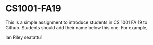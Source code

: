 # CS1001-FA19
This is a simple assignment to introduce students in CS 1001 FA 19 to Github.
Students should add their name below this one. For example,

Ian Riley
seatattu1
